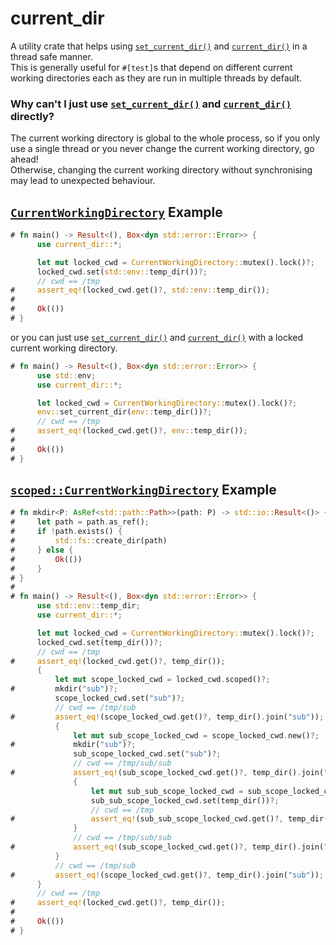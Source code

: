 # current_dir
A utility crate that helps using [`set_current_dir()`][set_current_dir] and [`current_dir()`][current_dir] in a thread safe manner.<br>
This is generally useful for `#[test]`s that depend on different current working directories each as they are run in multiple threads by default.

### Why can't I just use [`set_current_dir()`][set_current_dir] and [`current_dir()`][current_dir] directly?
The current working directory is global to the whole process, so if you only use a single thread or you never change the current working directory, go ahead!<br>
Otherwise, changing the current working directory without synchronising may lead to unexpected behaviour.

## [`CurrentWorkingDirectory`][CurrentWorkingDirectory] Example
```rust
# fn main() -> Result<(), Box<dyn std::error::Error>> {
      use current_dir::*;

      let mut locked_cwd = CurrentWorkingDirectory::mutex().lock()?;
      locked_cwd.set(std::env::temp_dir())?;
      // cwd == /tmp
#     assert_eq!(locked_cwd.get()?, std::env::temp_dir());
#
#     Ok(())
# }
```
or you can just use [`set_current_dir()`][set_current_dir] and [`current_dir()`][current_dir] with a locked current working directory.
```rust
# fn main() -> Result<(), Box<dyn std::error::Error>> {
      use std::env;
      use current_dir::*;

      let locked_cwd = CurrentWorkingDirectory::mutex().lock()?;
      env::set_current_dir(env::temp_dir())?;
      // cwd == /tmp
#     assert_eq!(locked_cwd.get()?, env::temp_dir());
#
#     Ok(())
# }
```

## [`scoped::CurrentWorkingDirectory`][scoped::CurrentWorkingDirectory] Example
```rust
# fn mkdir<P: AsRef<std::path::Path>>(path: P) -> std::io::Result<()> {
#     let path = path.as_ref();
#     if !path.exists() {
#         std::fs::create_dir(path)
#     } else {
#         Ok(())
#     }
# }
#
# fn main() -> Result<(), Box<dyn std::error::Error>> {
      use std::env::temp_dir;
      use current_dir::*;

      let mut locked_cwd = CurrentWorkingDirectory::mutex().lock()?;
      locked_cwd.set(temp_dir())?;
      // cwd == /tmp
#     assert_eq!(locked_cwd.get()?, temp_dir());
      {
          let mut scope_locked_cwd = locked_cwd.scoped()?;
#         mkdir("sub")?;
          scope_locked_cwd.set("sub")?;
          // cwd == /tmp/sub
#         assert_eq!(scope_locked_cwd.get()?, temp_dir().join("sub"));
          {
              let mut sub_scope_locked_cwd = scope_locked_cwd.new()?;
#             mkdir("sub")?;
              sub_scope_locked_cwd.set("sub")?;
              // cwd == /tmp/sub/sub
#             assert_eq!(sub_scope_locked_cwd.get()?, temp_dir().join("sub/sub"));
              {
                  let mut sub_sub_scope_locked_cwd = sub_scope_locked_cwd.new()?;
                  sub_sub_scope_locked_cwd.set(temp_dir())?;
                  // cwd == /tmp
#                 assert_eq!(sub_sub_scope_locked_cwd.get()?, temp_dir());
              }
              // cwd == /tmp/sub/sub
#             assert_eq!(sub_scope_locked_cwd.get()?, temp_dir().join("sub/sub"));
          }
          // cwd == /tmp/sub
#         assert_eq!(scope_locked_cwd.get()?, temp_dir().join("sub"));
      }
      // cwd == /tmp
#     assert_eq!(locked_cwd.get()?, temp_dir());
#
#     Ok(())
# }
```

[CurrentWorkingDirectory]: https://docs.rs/current_dir/latest/current_dir/struct.CurrentWorkingDirectory.html
[scoped::CurrentWorkingDirectory]: https://docs.rs/current_dir/latest/current_dir/scoped/struct.CurrentWorkingDirectory.html
[set_current_dir]: <https://doc.rust-lang.org/stable/std/env/fn.set_current_dir.html> "std::env::set_current_dir()"
[current_dir]: <https://doc.rust-lang.org/stable/std/env/fn.current_dir.html> "std::env::current_dir()"
